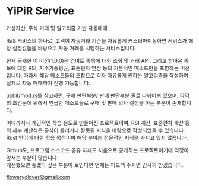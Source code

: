 # YiPiR Service
가상자산, 주식 거래 및 알고리즘 기반 자동매매

RoS 서비스의 하나로, 고객이 자동거래 기준을 자유롭게 커스터마이징하면 서비스가 해당 설정값들을 바탕으로 자동 거래를 시행하는 서비스입니다.

현재 공개한 이 버전(1.0.0)은 업비트 종목에 대한 조회 및 거래 API, 그리고 받아온 종목에 대한 RSI, 지수가중평균, 표준편차 연산 등의 기본적인 메소드만을 포함하는 버전입니다. 따라서 해당 메소드들의 조합으로 각자 자유롭게 원하는 알고리즘을 작성하여 실제로 자동 매매까지 진행 가능합니다.

upbit/mod.rs를 참고하면, 구매 판단부분/ 판매 판단부분 둘로 나뉘어져 있으며, 각각의 조건문에 위에서 언급한 메소드들로 구매 및 판매 의사 결정을 하는 부분이 존재합니다.

어디까지나 개인적인 학습 용도로 만들어진 프로젝트이며, RSI 계산, 표준편차 계산 등의 세부 계산식은 공식이 틀리거나 잘못된 지식을 바탕으로 작성되었을 수 있습니다. Rust 언어에 대한 학습 목적이며 해당 분야는 전문적인 지식을 가지고 있지 않습니다.

Github도, 프로그램 소스코드 공유 자체도 처음으로 공개하는 프로젝트이기에 걱정이 앞서는 부분이 많습니다.\
개선했으면 좋겠다 싶은 부분이 보인다면 언제든 피드백 주시면 감사히 받겠습니다.

floweryclover@gmail.com